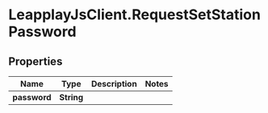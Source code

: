 # LeapplayJsClient.RequestSetStationPassword

## Properties
Name | Type | Description | Notes
------------ | ------------- | ------------- | -------------
**password** | **String** |  | 


